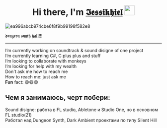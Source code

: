 <h1 align="center">Hi there, I'm <a href="https://daniilshat.ru/" target="_blank">𝕴𝖊𝖘𝖘𝖎𝖐𝖍𝖎𝖊𝖑</a> 
<img src="https://github.com/blackcater/blackcater/raw/main/images/Hi.gif" height="32"/></h1>

![ea996abcb974cbe6f8f9b99198f582e8](https://github.com/user-attachments/assets<>/b6150e04-24f9-48fe-8583-d15f4ee43ad9)

<p>𝖉𝖚𝖓𝖌𝖊𝖔𝖓 𝖘𝖞𝖓𝖙𝖍 𝖍𝖆𝖎𝖑!!!</p>

<hr>
<p>
  I’m currently working on soundtrack & sound disigne of one project
  <br> I’m currently learning C#, C plus plus and stuff
  <br> I’m looking to collaborate with monkeys
  <br> I’m looking for help with my wealth
  <br> Don't ask me how to reach me 
  <br> How to reach me: just ask me 
  <br> <b>Fun</b> fact: 😄😄😄
</p>
<h2>Чем я занимаюсь, черт побери:</h2>
<p>
  Sound disigne: работа в FL studio, Abletone и Studio One, но в основном FL studio(21)
  <br> Работал над Dungeon Synth, Dark Ambient проектами по типу Silent Hill 
</p>
<p>
  
</p>
